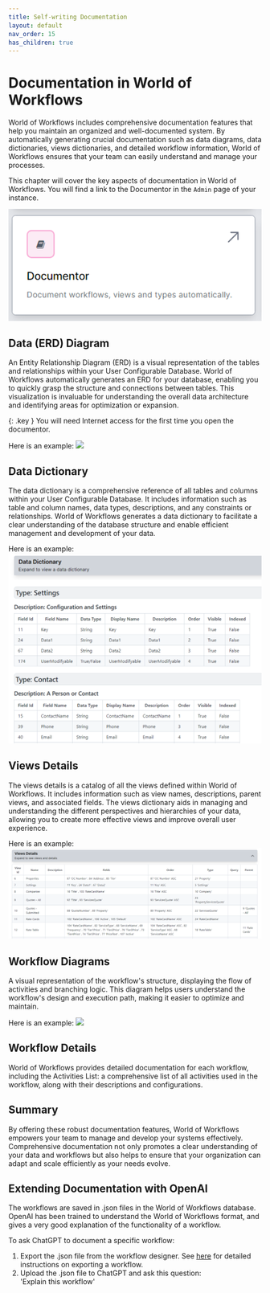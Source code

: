 ```yaml
---
title: Self-writing Documentation
layout: default
nav_order: 15
has_children: true
---
```


# Documentation in World of Workflows

World of Workflows includes comprehensive documentation features that help you maintain an organized and well-documented system. By automatically generating crucial documentation such as data diagrams, data dictionaries, views dictionaries, and detailed workflow information, World of Workflows ensures that your team can easily understand and manage your processes.

This chapter will cover the key aspects of documentation in World of Workflows.  You will find a link to the Documentor in the `Admin` page of your instance.

![](../images/2024-08-06-14-40-40.png)


## Data (ERD) Diagram

An Entity Relationship Diagram (ERD) is a visual representation of the tables and relationships within your User Configurable Database. World of Workflows automatically generates an ERD for your database, enabling you to quickly grasp the structure and connections between tables. This visualization is invaluable for understanding the overall data architecture and identifying areas for optimization or expansion.  

{: .key }
You will need Internet access for the first time you open the documentor.  

Here is an example:
![](2024-08-06-14-41-47.png)

## Data Dictionary

The data dictionary is a comprehensive reference of all tables and columns within your User Configurable Database. It includes information such as table and column names, data types, descriptions, and any constraints or relationships. World of Workflows generates a data dictionary to facilitate a clear understanding of the database structure and enable efficient management and development of your data.

Here is an example:
![](../images/2024-08-06-14-42-18.png)

## Views Details

The views details is a catalog of all the views defined within World of Workflows. It includes information such as view names, descriptions, parent views, and associated fields. The views dictionary aids in managing and understanding the different perspectives and hierarchies of your data, allowing you to create more effective views and improve overall user experience.

Here is an example:
![](../images/2024-08-06-14-43-07.png)

## Workflow Diagrams

A visual representation of the workflow's structure, displaying the flow of activities and branching logic. This diagram helps users understand the workflow's design and execution path, making it easier to optimize and maintain.

Here is an example:
![](2024-08-06-14-43-45.png)

## Workflow Details

World of Workflows provides detailed documentation for each workflow, including the Activities List: a comprehensive list of all activities used in the workflow, along with their descriptions and configurations.


## Summary

By offering these robust documentation features, World of Workflows empowers your team to manage and develop your systems effectively. Comprehensive documentation not only promotes a clear understanding of your data and workflows but also helps to ensure that your organization can adapt and scale efficiently as your needs evolve.

## Extending Documentation with OpenAI

The workflows are saved in .json files in the World of Workflows database.  OpenAI has been trained to understand the World of Workflows format, and gives a very good explanation of the functionality of a workflow.

To ask ChatGPT to document a specific workflow:
1. Export the .json file from the workflow designer.  See [here](../10_ManagingWorkflows/duplicatingWorkflows.html) for detailed instructions on exporting a workflow.
2. Upload the .json file to ChatGPT and ask this question:  
    'Explain this workflow'

